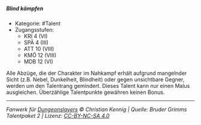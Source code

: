 <!---
Dies ist ein Fanwerk für DUNGEONSLAYERS © von Christian Kennig

Quellen:      [Bruder Grimms Talentpaket 2](https://www.f-space.de/ds4/downloads.html)
              [Talentbeschreibungen](https://www.f-space.de/ds4/tools-talentcards.html)
License:      [CC-BY-NC-SA 4.0](https://creativecommons.org/licenses/by-nc-sa/4.0/deed.de)
Richtlinien:  [Fanwerkrichtlinien](https://www.dungeonslayers.net/fanwerk-richtlinien/)
Autor:        Zauberlehrling
-->

##### Blind kämpfen

- Kategorie: #Talent
- Zugangsstufen:
  - KRI 4 (VI)
  - SPÄ 4 (III)
  - ATT 10 (VIII)
  - KMÖ 12 (VIII)
  - MDB 12 (VI)

Alle Abzüge, die der Charakter im Nahkampf erhält aufgrund mangelnder Sicht (z.B. Nebel, Dunkelheit, Blindheit) oder gegen unsichtbare Gegner, werden um den Talentrang gemindert. Dieses Talent kann nur einen Malus ausgleichen. Überzählige Talentpunkte gewähren keinen Bonus.

---

_Fanwerk für [Dungeonslayers](https://www.dungeonslayers.net/) © Christian Kennig | Quelle: Bruder Grimms Talentpaket 2 | Lizenz: [CC-BY-NC-SA 4.0](https://creativecommons.org/licenses/by-nc-sa/4.0/deed.de)_
